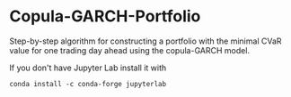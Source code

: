 # Copula-GARCH-Portfolio
Step-by-step algorithm for constructing a portfolio with the minimal CVaR value for one trading day ahead using the copula-GARCH model.

If you don't have Jupyter Lab install it with
```
conda install -c conda-forge jupyterlab
```
